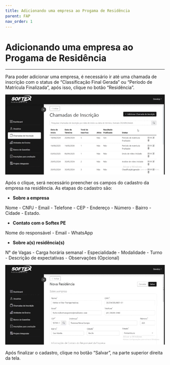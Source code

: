 ```yaml
---
title: Adicionando uma empresa ao Progama de Residência
parent: FAP
nav_order: 1
---
```


# Adicionando uma empresa ao Progama de Residência
---

Para poder adicionar uma empresa, é necessário ir até uma chamada de inscrição com o status de “Classificação Final Gerada” ou “Período de Matrícula Finalizada”, após isso, clique no botão “Residência”. 

![Alterando Senha do Admin](/assets/gifs/addempresanaresidencia1.gif)

Após o clique, será necessário preencher os campos do cadastro da empresa na residência. As etapas do cadastro são:

- **Sobre a empresa**

Nome - CNPJ - Email - Telefone - CEP - Endereço - Número - Bairro - Cidade - Estado.

- **Contato com o Softex PE**

Nome do responsável - Email - WhatsApp

- **Sobre a(s) residência(s)**

N° de Vagas - Carga horária semanal - Especialidade - Modalidade - Turno - Descrição de expectativas - Observações (Opcional)

![Alterando Senha do Admin](/assets/gifs/addempresanaresidencia2.gif)

Após finalizar o cadastro, clique no botão “Salvar”, na parte superior direita da tela.